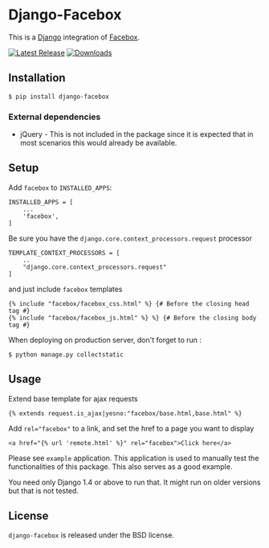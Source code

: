 Django-Facebox
==============

This is a [Django](https://www.djangoproject.com/) integration of [Facebox](http://defunkt.io/facebox/).

[![Latest Release](https://pypip.in/v/django-facebox/badge.png)](https://pypi.python.org/pypi/django-facebox)
[![Downloads](https://pypip.in/d/django-facebox/badge.png)](https://pypi.python.org/pypi/django-facebox)

## Installation

    $ pip install django-facebox

### External dependencies

* jQuery - This is not included in the package since it is expected that in most scenarios this would already be available.

## Setup

Add `facebox` to  `INSTALLED_APPS`:

    INSTALLED_APPS = [
		...
    	'facebox',
	]

Be sure you have the `django.core.context_processors.request` processor

	TEMPLATE_CONTEXT_PROCESSORS = [
		..
    	"django.core.context_processors.request"
	]

and just include `facebox` templates

    {% include "facebox/facebox_css.html" %} {# Before the closing head tag #}
	{% include "facebox/facebox_js.html" %} %} {# Before the closing body tag #}

When deploying on production server, don't forget to run :

    $ python manage.py collectstatic

## Usage

Extend base template for ajax requests

    {% extends request.is_ajax|yesno:"facebox/base.html,base.html" %}

Add `rel="facebox"` to a link, and set the href to a page you want to display

    <a href="{% url 'remote.html' %}" rel="facebox">Click here</a>

Please see `example` application. This application is used to manually test the functionalities of this package. This also serves as a good example.

You need only Django 1.4 or above to run that. It might run on older versions but that is not tested.

## License

`django-facebox` is released under the BSD license.

